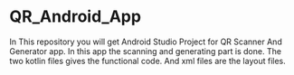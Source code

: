 # QR_Android_App
In This repository you will get Android Studio Project for QR Scanner And Generator app.
In this app the scanning and generating part is done. 
The two kotlin files gives the functional code. And xml files are the layout files.
